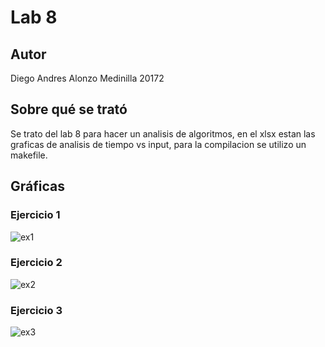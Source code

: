 <div align="left">

# Lab 8
## Autor

Diego Andres Alonzo Medinilla   20172

## Sobre qué se trató
Se trato del lab 8 para hacer un analisis de algoritmos, en el xlsx estan las graficas de analisis de tiempo vs input, para la compilacion se utilizo un makefile.
## Gráficas

### Ejercicio 1

![ex1](https://github.com/DiggsPapu/TeoriaComputacion/assets/84475020/e006c08d-4189-4029-a946-91088fd1398d)

### Ejercicio 2

![ex2](https://github.com/DiggsPapu/TeoriaComputacion/assets/84475020/c2920668-a6c4-40c9-96dc-d147c2a71a95)

### Ejercicio 3

![ex3](https://github.com/DiggsPapu/TeoriaComputacion/assets/84475020/d14e7983-3569-46d2-bcb7-af0f5be10021)

</div>
